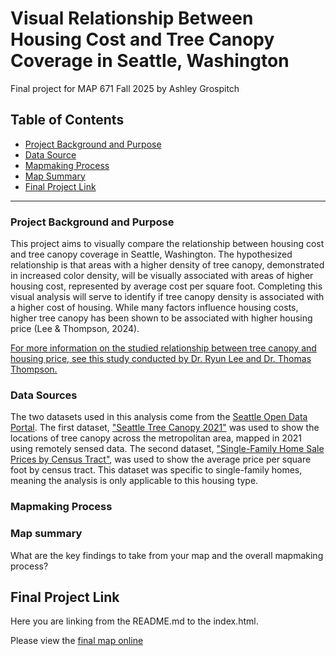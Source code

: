 # Visual Relationship Between Housing Cost and Tree Canopy Coverage in Seattle, Washington

Final project for MAP 671 Fall 2025 by Ashley Grospitch

## Table of Contents

- [Project Background and Purpose](#project-background-and-purpose)
- [Data Source](#data-source)
- [Mapmaking Process](#mapmaking-process)
- [Map Summary](#map-summary)
- [Final Project Link](#final-project-link)

***

### Project Background and Purpose

This project aims to visually compare the relationship between housing cost and tree canopy coverage in Seattle, Washington. The hypothesized relationship is that areas with a higher density of tree canopy, demonstrated in increased color density, will be visually associated with areas of higher housing cost, represented by average cost per square foot. Completing this visual analysis will serve to identify if tree canopy density is associated with a higher cost of housing. While many factors influence housing costs, higher tree canopy has been shown to be associated with higher housing price (Lee & Thompson, 2024).

[For more information on the studied relationship between tree canopy and housing price, see this study conducted by Dr. Ryun Lee and Dr. Thomas Thompson.](https://doi.org/10.1080/19498276.2025.2461833)

### Data Sources

The two datasets used in this analysis come from the [Seattle Open Data Portal](https://data.seattle.gov/). The first dataset, ["Seattle Tree Canopy 2021"](https://data-seattlecitygis.opendata.arcgis.com/datasets/SeattleCityGIS::seattle-tree-canopy-2021/about) was used to show the locations of tree canopy across the metropolitan area, mapped in 2021 using remotely sensed data. The second dataset, ["Single-Family Home Sale Prices by Census Tract"](https://data-seattlecitygis.opendata.arcgis.com/datasets/SeattleCityGIS::single-family-home-sale-prices-by-census-tract/about), was used to show the average price per square foot by census tract. This dataset was specific to single-family homes, meaning the analysis is only applicable to this housing type. 

### Mapmaking Process



### Map summary

What are the key findings to take from your map and the overall mapmaking process?

## Final Project Link

Here you are linking from the README.md to the index.html.

Please view the [final map online](www.github...)

